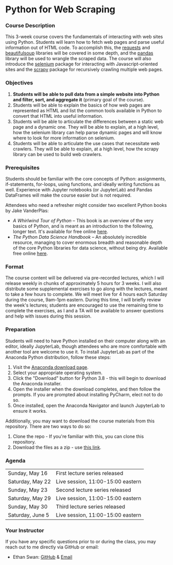 # Python for Web Scraping

### Course Description

This 3-week course covers the fundamentals of interacting with web sites using Python.
Students will learn how to fetch web pages and parse useful information out of HTML code.
To accomplish this, the [requests](https://requests.readthedocs.io/en/master/) and [beautifulsoup](https://www.crummy.com/software/BeautifulSoup/bs4/doc/) libraries will be covered in some depth, and the [pandas](https://pandas.pydata.org) library will be used to wrangle the scraped data.
The course will also introduce the [selenium](https://selenium-python.readthedocs.io) package for interacting with Javascript-oriented sites and the [scrapy](https://scrapy.org) package for recursively crawling multiple web pages.

### Objectives

1. **Students will be able to pull data from a simple website into Python and filter, sort, and aggregate it** (primary goal of the course).
2. Students will be able to explain the basics of how web pages are represented as HTML and list the common tools available in Python to convert that HTML into useful information.
3. Students will be able to articulate the differences between a static web page and a dynamic one. They will be able to explain, at a high level, how the selenium library can help parse dynamic pages and will know where to look for more information on selenium.
4. Students will be able to articulate the use cases that necessitate web crawlers. They will be able to explain, at a high level, how the scrapy library can be used to build web crawlers.

### Prerequisites

Students should be familiar with the core concepts of Python: assignments, if-statements, for-loops, using functions, and ideally writing functions as well.
Experience with Jupyter notebooks (or JupyterLab) and Pandas DataFrames will make the course easier but is not required.

Attendees who need a refresher might consider two excellent Python books by Jake VanderPlas:
- *A Whirlwind Tour of Python* – This book is an overview of the very basics of Python, and is meant as an introduction to the following, longer text. It's available for free online [here](https://jakevdp.github.io/WhirlwindTourOfPython/).
- *The Python Data Science Handbook* – An absolutely incredible resource, managing to cover enormous breadth and reasonable depth of the core Python libraries for data science, without being dry. Available free online [here](https://jakevdp.github.io/PythonDataScienceHandbook/).


### Format

The course content will be delivered via pre-recorded lectures, which I will release weekly in chunks of approximately 5 hours for 3 weeks.
I will also distribute some supplemental exercises to go along with the lectures, meant to take a few hours to complete.
We will meet live for 4 hours each Saturday during the course, 9am-1pm eastern.
During this time, I will briefly review the week's lectures; students are encouraged to use the remaining time to complete the exercises, as I and a TA will be available to answer questions and help with issues during this session.

### Preparation

Students will need to have Python installed on their computer along with an editor, ideally JupyterLab, though attendees who are more comfortable with another tool are welcome to use it.
To install JupyterLab as part of the Anaconda Python distribution, follow these steps:

1. Visit the [Anaconda download page](https://www.anaconda.com/products/individual).
2. Select your appropriate operating system.
3. Click the "Download" button for Python 3.8 - this will begin to download the Anaconda installer.
4. Open the installer when the download completes, and then follow the prompts. If you are prompted about installing PyCharm, elect not to do so.
5. Once installed, open the Anaconda Navigator and launch JupyterLab to ensure it works.

Additionally, you may want to download the course materials from this repository.
There are two ways to do so:

1. Clone the repo - If you're familiar with this, you can clone this repository.
2. Download the files as a zip - use [this link](https://github.com/uc-python/python-for-web-scraping/archive/master.zip).

### Agenda

| | |
|-|-|
| Sunday, May 16 | First lecture series released |
| Saturday, May 22 | Live session, 11:00-15:00 eastern |
| Sunday, May 23 | Second lecture series released |
| Saturday, May 29 | Live session, 11:00-15:00 eastern |
| Sunday, May 30 | Third lecture series released |
| Saturday, June 5 | Live session, 11:00-15:00 eastern |

### Your Instructor

If you have any specific questions prior to or during the class, you may reach out to me directly via GitHub or email:

  * Ethan Swan: [GitHub](https://www.github.com/eswan18) & [Email](mailto:ethanpswan@gmail.com)
